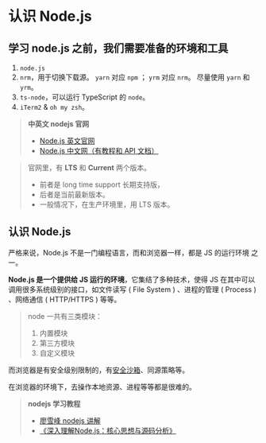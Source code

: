 # 认识 Node.js

## 学习 node.js 之前，我们需要准备的环境和工具

1. `node.js`
2. `nrm`，用于切换下载源。 
    `yarn` 对应 `npm` ； 
    `yrm` 对应 `nrm`。 
    尽量使用 `yarn` 和 `yrm`。    
3. `ts-node`，可以运行 TypeScript 的 `node`。
5. `iTerm2` & `oh my zsh`。

> **中英文 nodejs 官网**
> - [Node.js 英文官网](https://nodejs.org/en/)
> - [Node.js 中文网（有教程和 API 文档）](http://nodejs.cn/)

> 官网里，有 **LTS** 和 **Current** 两个版本。
> - 前者是 long time support 长期支持版，
> - 后者是当前最新版本。
> - 一般情况下，在生产环境里，用 LTS 版本。

## 认识 Node.js

严格来说，Node.js 不是一门编程语言，而和浏览器一样，都是 JS 的运行环境 之一。

**Node.js 是一个提供给 JS 运行的环境**，它集结了多种技术，使得 JS 在其中可以调用很多系统级别的接口，如文件读写 ( File System ) 、进程的管理 ( Process ) 、网络通信 ( HTTP/HTTPS ) 等等。

> node 一共有三类模块：
> 1. 内置模块
> 2. 第三方模块
> 3. 自定义模块

而浏览器是有安全级别限制的，有[安全沙箱](https://juejin.cn/post/6844903805419536398)、同源策略等。

在浏览器的环境下，去操作本地资源、进程等等都是很难的。

> **nodejs 学习教程**
> - [廖雪峰 nodejs 讲解](https://www.liaoxuefeng.com/wiki/1022910821149312/1023025235359040)
> - [《深入理解Node.js：核心思想与源码分析》](https://yjhjstz.gitbooks.io/deep-into-node/content/)